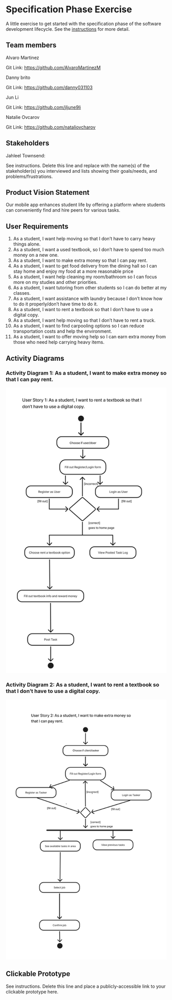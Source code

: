 # Specification Phase Exercise

A little exercise to get started with the specification phase of the software development lifecycle. See the [instructions](instructions.md) for more detail.

## Team members
Alvaro Martinez

Git Link: https://github.com/AlvaroMartinezM

Danny brito

Git Link: https://github.com/danny031103 

Jun Li

Git Link: https://github.com/jljune9li 

Natalie Ovcarov

Git Link: https://github.com/nataliovcharov

## Stakeholders

Jahleel Townsend: 

See instructions. Delete this line and replace with the name(s) of the stakeholder(s) you interviewed and lists showing their goals/needs, and problems/frustrations.

## Product Vision Statement

Our mobile app enhances student life by offering a platform where students can conveniently find and hire peers for various tasks.

## User Requirements

1. As a student, I want help moving so that I don’t have to carry heavy things alone.
2. As a student, I want a used textbook, so I don’t have to spend too much money on a new one.
3. As a student, I want to make extra money so that I can pay rent.
4. As a student, I want to get food delivery from the dining hall so I can stay home and enjoy my food at a more reasonable price
5. As a student, I want help cleaning my room/bathroom so I can focus more on my studies and other priorities.
6. As a student, I want tutoring from other students so I can do better at my classes.
7. As a student, I want assistance with laundry because I don’t know how to do it properly/don’t have time to do it.
8. As a student, I want to rent a textbook so that I don’t have to use a digital copy.
9. As a student, I want help moving so that I don’t have to rent a truck.
10. As a student, I want to find carpooling options so I can reduce transportation costs and help the environment.
11. As a student, I want to offer moving help so I can earn extra money from those who need help carrying heavy items.

## Activity Diagrams
### Activity Diagram 1: As a student, I want to make extra money so that I can pay rent.
![alt text](user1.png)
### Activity Diagram 2: As a student, I want to rent a textbook so that I don’t have to use a digital copy.
![alt text](image.png)
## Clickable Prototype

See instructions. Delete this line and place a publicly-accessible link to your clickable prototype here.
